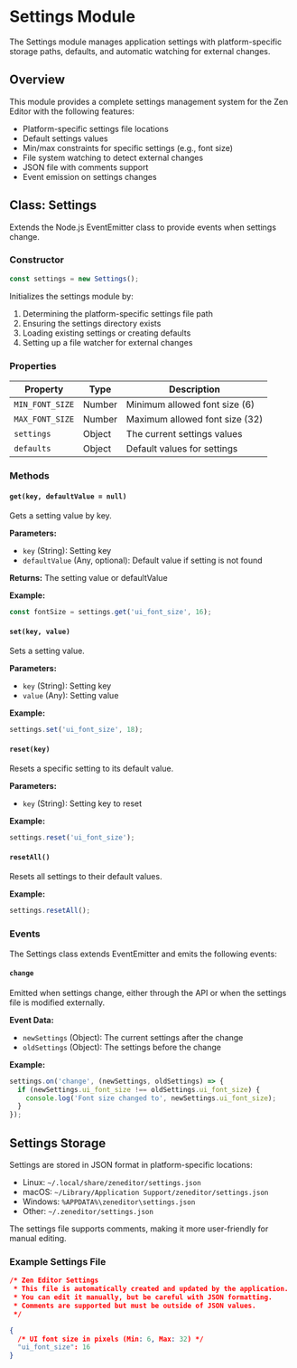 # Settings Module

The Settings module manages application settings with platform-specific storage paths, defaults, and automatic watching for external changes.

## Overview

This module provides a complete settings management system for the Zen Editor with the following features:

- Platform-specific settings file locations
- Default settings values
- Min/max constraints for specific settings (e.g., font size)
- File system watching to detect external changes
- JSON file with comments support
- Event emission on settings changes

## Class: Settings

Extends the Node.js EventEmitter class to provide events when settings change.

### Constructor

```javascript
const settings = new Settings();
```

Initializes the settings module by:
1. Determining the platform-specific settings file path
2. Ensuring the settings directory exists
3. Loading existing settings or creating defaults
4. Setting up a file watcher for external changes

### Properties

| Property | Type | Description |
|----------|------|-------------|
| `MIN_FONT_SIZE` | Number | Minimum allowed font size (6) |
| `MAX_FONT_SIZE` | Number | Maximum allowed font size (32) |
| `settings` | Object | The current settings values |
| `defaults` | Object | Default values for settings |

### Methods

#### `get(key, defaultValue = null)`

Gets a setting value by key.

**Parameters:**
- `key` (String): Setting key
- `defaultValue` (Any, optional): Default value if setting is not found

**Returns:** The setting value or defaultValue

**Example:**
```javascript
const fontSize = settings.get('ui_font_size', 16);
```

#### `set(key, value)`

Sets a setting value.

**Parameters:**
- `key` (String): Setting key
- `value` (Any): Setting value

**Example:**
```javascript
settings.set('ui_font_size', 18);
```

#### `reset(key)`

Resets a specific setting to its default value.

**Parameters:**
- `key` (String): Setting key to reset

**Example:**
```javascript
settings.reset('ui_font_size');
```

#### `resetAll()`

Resets all settings to their default values.

**Example:**
```javascript
settings.resetAll();
```

### Events

The Settings class extends EventEmitter and emits the following events:

#### `change`

Emitted when settings change, either through the API or when the settings file is modified externally.

**Event Data:**
- `newSettings` (Object): The current settings after the change
- `oldSettings` (Object): The settings before the change

**Example:**
```javascript
settings.on('change', (newSettings, oldSettings) => {
  if (newSettings.ui_font_size !== oldSettings.ui_font_size) {
    console.log('Font size changed to', newSettings.ui_font_size);
  }
});
```

## Settings Storage

Settings are stored in JSON format in platform-specific locations:

- Linux: `~/.local/share/zeneditor/settings.json`
- macOS: `~/Library/Application Support/zeneditor/settings.json`
- Windows: `%APPDATA%\zeneditor\settings.json`
- Other: `~/.zeneditor/settings.json`

The settings file supports comments, making it more user-friendly for manual editing.

### Example Settings File

```json
/* Zen Editor Settings
 * This file is automatically created and updated by the application.
 * You can edit it manually, but be careful with JSON formatting.
 * Comments are supported but must be outside of JSON values.
 */

{
  /* UI font size in pixels (Min: 6, Max: 32) */
  "ui_font_size": 16
}
``` 